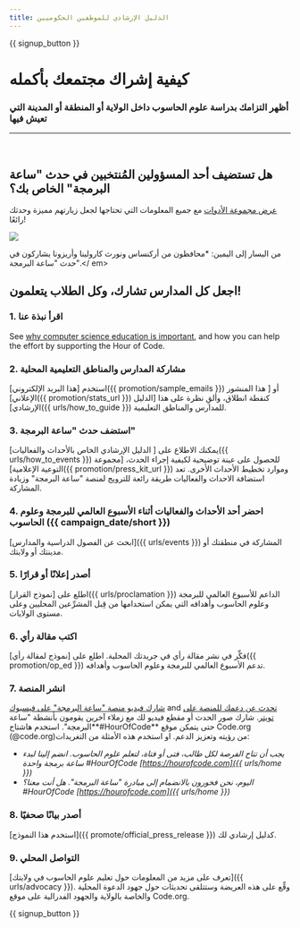 ```yaml
---
title: الدليل الإرشادي للموظفين الحكوميين
---
```


{{ signup_button }}

# كيفية إشراك مجتمعك بأكمله

### أظهر التزامك بدراسة علوم الحاسوب داخل الولاية أو المنطقة أو المدينة التي تعيش فيها

* * *

</br>

## هل تستضيف أحد المسؤولين المُنتخبين في حدث "ساعة البرمجة" الخاص بك؟

[ عرض مجموعة الأدوات](/files/elected-official.pdf) مع جميع المعلومات التي تحتاجها لجعل زيارتهم مميزة وحدثك رائعًا!

![](/images/fit-800/hoc_govs.png)

من اليسار إلى اليمين: *محافظون من أركنساس ونورث كارولينا وأريزونا يشاركون في حدث "ساعة البرمجة".</ em></p> 

## اجعل كل المدارس تشارك، وكل الطلاب يتعلمون!

### 1. اقرأ نبذة عنا

See [why computer science education is important](/files/hoc-one-pager.pdf), and how you can help the effort by supporting the Hour of Code.

### 2. مشاركة المدارس والمناطق التعليمية المحلية

استخدم [هذا البريد الإلكتروني]({{ promotion/sample_emails }}) أو [ هذا المنشور الإعلاني]({{ promotion/stats_url }}) كنقطة انطلاق، وألقِ نظرة على هذا [الدليل الإرشادي]({{ urls/how_to_guide }}) للمدارس والمناطق التعليمية.

### 3. استضف حدث "ساعة البرمجة"

يمكنك الاطلاع على [ الدليل الإرشادي الخاص بالأحداث والفعاليات]({{ urls/how_to_events }}) للحصول على عينة توضيحية لكيفية إجراء الحدث، [مجموعة التوعية الإعلامية]({{ promotion/press_kit_url }}) وموارد تخطيط الأحداث الأخرى. تعد استضافة الاحداث والفعاليات طريقة رائعة للترويج لمنصة "ساعة البرمجة" وزيادة المشاركة.

### 4. احضر أحد الأحداث والفعاليات أثناء الأسبوع العالمي للبرمجة وعلوم الحاسوب ({{ campaign_date/short }})

[ابحث عن الفصول الدراسية والمدارس]({{ urls/events }}) المشاركة في منطقتك أو مدينتك أو ولايتك.

### 5. أصدر إعلانًا أو قرارًا

اطلع على [نموذج القرار]({{ urls/proclamation }}) الداعم للأسبوع العالمي للبرمجة وعلوم الحاسوب وأهدافه التي يمكن استخدامها من قِبل المشرِّعين المحليين وعلى مستوى الولايات.

### 6. اكتب مقالة رأي

فكِّر في نشر مقالة رأي في جريدتك المحلية. اطلع على [نموذج لمقالة رأي]({{ promotion/op_ed }}) تدعم الأسبوع العالمي للبرمجة وعلوم الحاسوب وأهدافه.

### 7. انشر المنصة

[شارك فيديو منصة "ساعة البرمجة" على فيسبوك](https://www.facebook.com/sharer/sharer.php?u=http%3A%2F%2Fhourofcode.com%2Fus) and [تحدث عن دعمك للمنصة على تويتر](https://twitter.com/intent/tweet?url=http%3A%2F%2Fhourofcode.com&text=I%27m%20participating%20in%20this%20year%27s%20%23HourOfCode%2C%20are%20you%3F%20%40codeorg&original_referer=https%3A%2F%2Fwww.google.com%2Furl%3Fq%3Dhttps%253A%252F%252Ftwitter.com%252Fshare%253Fhashtags%253D%2526amp%253Brelated%253Dcodeorg%2526amp%253Btext%253DI%252527m%252Bparticipating%252Bin%252Bthis%252Byear%252527s%252B%252523HourOfCode%25252C%252Bare%252Byou%25253F%252B%252540codeorg%2526amp%253Burl%253Dhttp%25253A%25252F%25252Fhourofcode.com%26sa%3DD%26sntz%3D1%26usg%3DAFQjCNE1GLTUbKZfMlEh9Aj5w0iswz6PYQ&related=codeorg&hashtags=). شارك صور الحدث أو مقطع فيديو لك مع زملاء آخرين يقومون بأنشطة "ساعة البرمجة". استخدم هاشتاج**#HourOfCode** حتى يتمكن موقع Code.org (@code.org)من رؤيته وتعزيز الدعم. او استخدم هذه الأمثلة من التغريدات:

- *يجب أن تتاح الفرصة لكل طالب، فتى أو فتاة، لتعلم علوم الحاسوب. انضم إلينا لبدء ساعة برمجة واحدة #HourOfCode [https://hourofcode.com]({{ urls/home }})*
- *اليوم، نحن فخورون بالانضمام إلى مبادرة "ساعة البرمجة". هل أنت معنا؟ #HourOfCode [https://hourofcode.com]({{ urls/home }})*

### 8. أصدر بيانًا صحفيًا

[استخدم هذا النموذج]({{ promote/official_press_release }}) كدليل إرشادي لك.

### 9. التواصل المحلي

[تعرف على مزيد من المعلومات حول تعليم علوم الحاسوب في ولايتك]({{ urls/advocacy }}). وقِّع على هذه العريضة وستتلقى تحديثات حول جهود الدعوة المحلية والخاصة بالولاية والجهود الفدرالية على موقع Code.org.

{{ signup_button }}